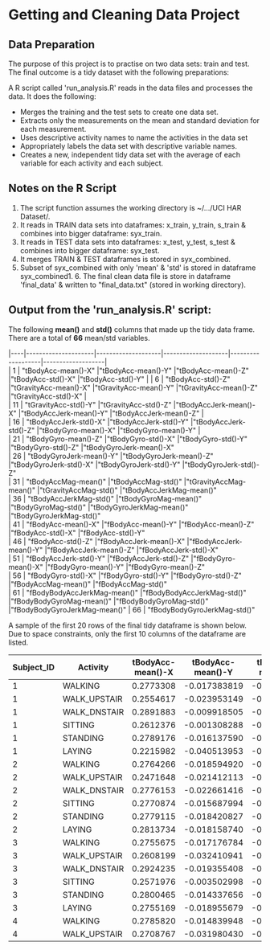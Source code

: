 Getting and Cleaning Data Project
=================================

Data Preparation
----------------

The purpose of this project is to practise on two data sets: train and test. The final outcome is a tidy dataset with the following preparations:

A R script called 'run_analysis.R' reads in the data files and processes the data. It does the following:

   * Merges the training and the test sets to create one data set.
   * Extracts only the measurements on the mean and standard deviation for each measurement. 
   * Uses descriptive activity names to name the activities in the data set
   * Appropriately labels the data set with descriptive variable names. 
   * Creates a new, independent tidy data set with the average of each variable for each activity and each subject.

Notes on the R Script
---------------------

  1. The script function assumes the working directory is ~/.../UCI HAR Dataset/.   
  2. It reads in TRAIN data sets into dataframes: x_train, y_train, s_train & combines into bigger dataframe: syx_train. 
  3. It reads in TEST data sets into dataframes: x_test, y_test, s_test & combines into bigger dataframe: syx_test.
  4. It merges TRAIN & TEST dataframes is stored in syx_combined.
  5. Subset of syx_combined with only 'mean' & 'std' is stored in dataframe syx_combined1.                  6. The final clean data file is store in dataframe 'final_data' & written to "final_data.txt" (stored in working directory).   


Output from the 'run_analysis.R' script:
----------------------------------------

The following **mean()** and **std()** columns that made up the tidy data frame. There are a total of **66** mean/std variables.
 
|----|---------------------|--------------------|--------------------|-------------------|-------------------|           
|  1 | "tBodyAcc-mean()-X" |"tBodyAcc-mean()-Y" |"tBodyAcc-mean()-Z" |"tBodyAcc-std()-X" |"tBodyAcc-std()-Y" |
|  6 | "tBodyAcc-std()-Z"  |"tGravityAcc-mean()-X" |"tGravityAcc-mean()-Y" |"tGravityAcc-mean()-Z" |"tGravityAcc-std()-X" |     
| 11 | "tGravityAcc-std()-Y" |"tGravityAcc-std()-Z" |"tBodyAccJerk-mean()-X" |"tBodyAccJerk-mean()-Y" |"tBodyAccJerk-mean()-Z" |       
| 16 | "tBodyAccJerk-std()-X" |"tBodyAccJerk-std()-Y" |"tBodyAccJerk-std()-Z" |"tBodyGyro-mean()-X" |"tBodyGyro-mean()-Y" |          
| 21 | "tBodyGyro-mean()-Z" |"tBodyGyro-std()-X" |"tBodyGyro-std()-Y" |"tBodyGyro-std()-Z" |"tBodyGyroJerk-mean()-X"     
| 26 | "tBodyGyroJerk-mean()-Y" |"tBodyGyroJerk-mean()-Z" |"tBodyGyroJerk-std()-X" |"tBodyGyroJerk-std()-Y" |"tBodyGyroJerk-std()-Z"       
| 31 | "tBodyAccMag-mean()" |"tBodyAccMag-std()" |"tGravityAccMag-mean()" |"tGravityAccMag-std()" |"tBodyAccJerkMag-mean()"      
| 36 | "tBodyAccJerkMag-std()" |"tBodyGyroMag-mean()" |"tBodyGyroMag-std()" |"tBodyGyroJerkMag-mean()" |"tBodyGyroJerkMag-std()"     
| 41 | "fBodyAcc-mean()-X" |"fBodyAcc-mean()-Y" |"fBodyAcc-mean()-Z" |"fBodyAcc-std()-X" |"fBodyAcc-std()-Y"            
| 46 | "fBodyAcc-std()-Z" |"fBodyAccJerk-mean()-X" |"fBodyAccJerk-mean()-Y" |"fBodyAccJerk-mean()-Z" |"fBodyAccJerk-std()-X"        
| 51 | "fBodyAccJerk-std()-Y" |"fBodyAccJerk-std()-Z" |"fBodyGyro-mean()-X" |"fBodyGyro-mean()-Y" |"fBodyGyro-mean()-Z"         
| 56 | "fBodyGyro-std()-X" |"fBodyGyro-std()-Y" |"fBodyGyro-std()-Z" |"fBodyAccMag-mean()" |"fBodyAccMag-std()"           
| 61 | "fBodyBodyAccJerkMag-mean()" |"fBodyBodyAccJerkMag-std()" |"fBodyBodyGyroMag-mean()" |"fBodyBodyGyroMag-std()" |"fBodyBodyGyroJerkMag-mean()" | 66 | "fBodyBodyGyroJerkMag-std()" 


A sample of the first 20 rows of the final tidy dataframe is shown below. Due to space constraints, only the first 10 columns of the dataframe are listed.
 
|   Subject_ID|     Activity| tBodyAcc-mean()-X| tBodyAcc-mean()-Y| tBodyAcc-mean()-Z| tBodyAcc-std()-X| tBodyAcc-std()-Y|
|-------------|-------------|------------------|------------------|------------------|-----------------|-----------------|
|            1|      WALKING|         0.2773308|      -0.017383819|       -0.11114810|      -0.28374026|      0.114461337|
|            1| WALK_UPSTAIR|         0.2554617|      -0.023953149|       -0.09730200|      -0.35470803|     -0.002320265|
|            1| WALK_DNSTAIR|         0.2891883|      -0.009918505|       -0.10756619|       0.03003534|     -0.031935943|
|            1|      SITTING|         0.2612376|      -0.001308288|       -0.10454418|      -0.97722901|     -0.922618642|
|            1|     STANDING|         0.2789176|      -0.016137590|       -0.11060182|      -0.99575990|     -0.973190056|
|            1|       LAYING|         0.2215982|      -0.040513953|       -0.11320355|      -0.92805647|     -0.836827406|
|            2|      WALKING|         0.2764266|      -0.018594920|       -0.10550036|      -0.42364284|     -0.078091253|
|            2| WALK_UPSTAIR|         0.2471648|      -0.021412113|       -0.15251390|      -0.30437641|      0.108027280|
|            2| WALK_DNSTAIR|         0.2776153|      -0.022661416|       -0.11681294|       0.04636668|      0.262881789|
|            2|      SITTING|         0.2770874|      -0.015687994|       -0.10921827|      -0.98682228|     -0.950704499|
|            2|     STANDING|         0.2779115|      -0.018420827|       -0.10590854|      -0.98727189|     -0.957304989|
|            2|       LAYING|         0.2813734|      -0.018158740|       -0.10724561|      -0.97405946|     -0.980277399|
|            3|      WALKING|         0.2755675|      -0.017176784|       -0.11267486|      -0.36035673|     -0.069914065|
|            3| WALK_UPSTAIR|         0.2608199|      -0.032410941|       -0.11006486|      -0.31312344|      0.011628081|
|            3| WALK_DNSTAIR|         0.2924235|      -0.019355408|       -0.11613984|      -0.05741005|     -0.033150372|
|            3|      SITTING|         0.2571976|      -0.003502998|       -0.09835792|      -0.97101012|     -0.856617812|
|            3|     STANDING|         0.2800465|      -0.014337656|       -0.10162172|      -0.96674254|     -0.893449307|
|            3|       LAYING|         0.2755169|      -0.018955679|       -0.10130048|      -0.98277664|     -0.962057545|
|            4|      WALKING|         0.2785820|      -0.014839948|       -0.11140306|      -0.44082997|     -0.078826737|
|            4| WALK_UPSTAIR|         0.2708767|      -0.031980430|       -0.11421946|      -0.20493304|     -0.066689911|
